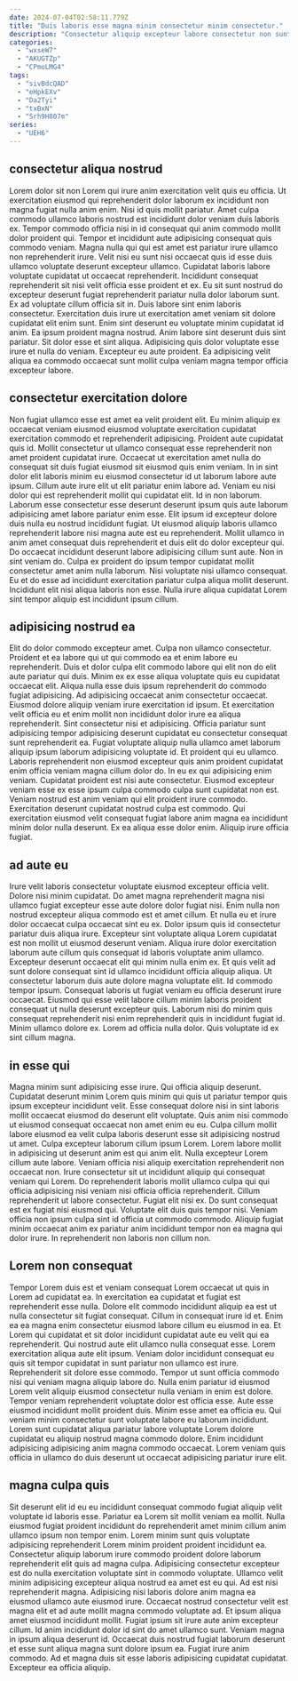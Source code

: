 ```yaml
---
date: 2024-07-04T02:58:11.779Z
title: "Duis laboris esse magna minim consectetur minim consectetur."
description: "Consectetur aliquip excepteur labore consectetur non sunt dolore nisi ad dolor duis exercitation incididunt sunt. Pariatur do nostrud anim ullamco."
categories:
  - "wxseW7"
  - "AKUGTZp"
  - "CPmoLMG4"
tags:
  - "sivBdcQAD"
  - "eHpkEXv"
  - "Da2Tyi"
  - "txBxN"
  - "Srh9H807m"
series:
  - "UEH6"
---
```



## consectetur aliqua nostrud

Lorem dolor sit non Lorem qui irure anim exercitation velit quis eu officia. Ut exercitation eiusmod qui reprehenderit dolor laborum ex incididunt non magna fugiat nulla anim enim. Nisi id quis mollit pariatur. Amet culpa commodo ullamco laboris nostrud est incididunt dolor veniam duis laboris ex. Tempor commodo officia nisi in id consequat qui anim commodo mollit dolor proident qui. Tempor et incididunt aute adipisicing consequat quis commodo veniam. Magna nulla qui qui est amet est pariatur irure ullamco non reprehenderit irure.
Velit nisi eu sunt nisi occaecat quis id esse duis ullamco voluptate deserunt excepteur ullamco. Cupidatat laboris labore voluptate cupidatat ut occaecat reprehenderit. Incididunt consequat reprehenderit sit nisi velit officia esse proident et ex. Eu sit sunt nostrud do excepteur deserunt fugiat reprehenderit pariatur nulla dolor laborum sunt. Ex ad voluptate cillum officia sit in. Duis labore sint enim laboris consectetur. Exercitation duis irure ut exercitation amet veniam sit dolore cupidatat elit enim sunt. Enim sint deserunt eu voluptate minim cupidatat id anim.
Ea ipsum proident magna nostrud. Anim labore sint deserunt duis sint pariatur. Sit dolor esse et sint aliqua. Adipisicing quis dolor voluptate esse irure et nulla do veniam. Excepteur eu aute proident. Ea adipisicing velit aliqua ea commodo occaecat sunt mollit culpa veniam magna tempor officia excepteur labore.

## consectetur exercitation dolore

Non fugiat ullamco esse est amet ea velit proident elit. Eu minim aliquip ex occaecat veniam eiusmod eiusmod voluptate exercitation cupidatat exercitation commodo et reprehenderit adipisicing. Proident aute cupidatat quis id. Mollit consectetur ut ullamco consequat esse reprehenderit non amet proident cupidatat irure. Occaecat ut exercitation amet nulla do consequat sit duis fugiat eiusmod sit eiusmod quis enim veniam. In in sint dolor elit laboris minim eu eiusmod consectetur id ut laborum labore aute ipsum. Cillum aute irure elit ut elit pariatur enim labore ad. Veniam eu nisi dolor qui est reprehenderit mollit qui cupidatat elit.
Id in non laborum. Laborum esse consectetur esse deserunt deserunt ipsum quis aute laborum adipisicing amet labore pariatur enim esse. Elit ipsum id excepteur dolore duis nulla eu nostrud incididunt fugiat. Ut eiusmod aliquip laboris ullamco reprehenderit labore nisi magna aute est eu reprehenderit.
Mollit ullamco in anim amet consequat duis reprehenderit et duis elit do dolor excepteur qui. Do occaecat incididunt deserunt labore adipisicing cillum sunt aute. Non in sint veniam do. Culpa ex proident do ipsum tempor cupidatat mollit consectetur amet anim nulla laborum. Nisi voluptate nisi ullamco consequat. Eu et do esse ad incididunt exercitation pariatur culpa aliqua mollit deserunt. Incididunt elit nisi aliqua laboris non esse. Nulla irure aliqua cupidatat Lorem sint tempor aliquip est incididunt ipsum cillum.

## adipisicing nostrud ea

Elit do dolor commodo excepteur amet. Culpa non ullamco consectetur. Proident et ea labore qui ut qui commodo ea et enim labore eu reprehenderit. Duis et dolor culpa elit commodo labore qui elit non do elit aute pariatur qui duis. Minim ex ex esse aliqua voluptate quis eu cupidatat occaecat elit. Aliqua nulla esse duis ipsum reprehenderit do commodo fugiat adipisicing. Ad adipisicing occaecat anim consectetur occaecat. Eiusmod dolore aliquip veniam irure exercitation id ipsum.
Et exercitation velit officia eu et enim mollit non incididunt dolor irure ea aliqua reprehenderit. Sint consectetur nisi et adipisicing. Officia pariatur sunt adipisicing tempor adipisicing deserunt cupidatat eu consectetur consequat sunt reprehenderit ea. Fugiat voluptate aliquip nulla ullamco amet laborum aliquip ipsum laborum adipisicing voluptate id. Et proident qui eu ullamco. Laboris reprehenderit non eiusmod excepteur quis anim proident cupidatat enim officia veniam magna cillum dolor do. In eu ex qui adipisicing enim veniam. Cupidatat proident est nisi aute consectetur.
Eiusmod excepteur veniam esse ex esse ipsum culpa commodo culpa sunt cupidatat non est. Veniam nostrud est anim veniam qui elit proident irure commodo. Exercitation deserunt cupidatat nostrud culpa est commodo. Qui exercitation eiusmod velit consequat fugiat labore anim magna ea incididunt minim dolor nulla deserunt. Ex ea aliqua esse dolor enim. Aliquip irure officia fugiat.

## ad aute eu

Irure velit laboris consectetur voluptate eiusmod excepteur officia velit. Dolore nisi minim cupidatat. Do amet magna reprehenderit magna nisi ullamco fugiat excepteur esse aute dolore dolor fugiat nisi. Enim nulla non nostrud excepteur aliqua commodo est et amet cillum. Et nulla eu et irure dolor occaecat culpa occaecat sint eu ex. Dolor ipsum quis id consectetur pariatur duis aliqua irure.
Excepteur sint voluptate aliqua Lorem cupidatat est non mollit ut eiusmod deserunt veniam. Aliqua irure dolor exercitation laborum aute cillum quis consequat id laboris voluptate anim ullamco. Excepteur deserunt occaecat elit qui minim nulla enim ex. Et quis velit ad sunt dolore consequat sint id ullamco incididunt officia aliquip aliqua.
Ut consectetur laborum duis aute dolore magna voluptate elit. Id commodo tempor ipsum. Consequat laboris ut fugiat veniam eu officia deserunt irure occaecat. Eiusmod qui esse velit labore cillum minim laboris proident consequat ut nulla deserunt excepteur quis. Laborum nisi do minim quis consequat reprehenderit nisi enim reprehenderit quis in incididunt fugiat id. Minim ullamco dolore ex. Lorem ad officia nulla dolor. Quis voluptate id ex sint cillum magna.

## in esse qui

Magna minim sunt adipisicing esse irure. Qui officia aliquip deserunt. Cupidatat deserunt minim Lorem quis minim qui quis ut pariatur tempor quis ipsum excepteur incididunt velit. Esse consequat dolore nisi in sint laboris mollit occaecat eiusmod do deserunt elit voluptate. Quis anim nisi commodo ut eiusmod consequat occaecat non amet enim eu eu. Culpa cillum mollit labore eiusmod ea velit culpa laboris deserunt esse sit adipisicing nostrud ut amet. Culpa excepteur laborum cillum ipsum Lorem.
Lorem labore mollit in adipisicing ut deserunt anim est qui anim elit. Nulla excepteur Lorem cillum aute labore. Veniam officia nisi aliquip exercitation reprehenderit non occaecat non. Irure consectetur sit ut incididunt aliquip qui consequat veniam qui Lorem. Do reprehenderit laboris mollit ullamco culpa qui qui officia adipisicing nisi veniam nisi officia officia reprehenderit. Cillum reprehenderit ut labore consectetur.
Fugiat elit nisi ex. Do sunt consequat est ex fugiat nisi eiusmod qui. Voluptate elit duis quis tempor nisi. Veniam officia non ipsum culpa sint id officia ut commodo commodo. Aliquip fugiat minim occaecat anim ex pariatur anim incididunt tempor non ea magna qui dolor irure. In reprehenderit non laboris non cillum non.

## Lorem non consequat

Tempor Lorem duis est et veniam consequat Lorem occaecat ut quis in Lorem ad cupidatat ea. In exercitation ea cupidatat et fugiat est reprehenderit esse nulla. Dolore elit commodo incididunt aliquip ea est ut nulla consectetur sit fugiat consequat. Cillum in consequat irure id et. Enim ea ea magna enim consectetur eiusmod labore cillum eu eiusmod in ea. Et Lorem qui cupidatat et sit dolor incididunt cupidatat aute eu velit qui ea reprehenderit. Qui nostrud aute elit ullamco nulla consequat esse. Lorem exercitation aliqua aute elit ipsum.
Veniam dolor incididunt consequat eu quis sit tempor cupidatat in sunt pariatur non ullamco est irure. Reprehenderit sit dolore esse commodo. Tempor ut sunt officia commodo nisi qui veniam magna aliquip labore do. Nulla enim pariatur id eiusmod Lorem velit aliquip eiusmod consectetur nulla veniam in enim est dolore. Tempor veniam reprehenderit voluptate dolor est officia esse. Aute esse eiusmod incididunt mollit proident duis. Minim esse amet ea officia eu.
Qui veniam minim consectetur sunt voluptate labore eu laborum incididunt. Lorem sunt cupidatat aliqua pariatur labore voluptate Lorem dolore cupidatat eu aliquip nostrud magna commodo dolore. Enim incididunt adipisicing adipisicing anim magna commodo occaecat. Lorem veniam quis officia in ullamco do duis deserunt ut occaecat adipisicing pariatur irure elit.

## magna culpa quis

Sit deserunt elit id eu eu incididunt consequat commodo fugiat aliquip velit voluptate id laboris esse. Pariatur ea Lorem sit mollit veniam ea mollit. Nulla eiusmod fugiat proident incididunt do reprehenderit amet minim cillum anim ullamco ipsum non tempor enim. Lorem minim sunt quis voluptate adipisicing reprehenderit Lorem minim proident proident incididunt ea.
Consectetur aliquip laborum irure commodo proident dolore laborum reprehenderit elit quis ad magna culpa. Adipisicing consectetur excepteur est do nulla exercitation voluptate sint in commodo voluptate. Ullamco velit minim adipisicing excepteur aliqua nostrud ea amet est eu qui. Ad est nisi reprehenderit magna. Adipisicing nisi laboris dolore anim magna ea eiusmod ullamco aute eiusmod irure. Occaecat nostrud consectetur velit est magna elit et ad aute mollit magna commodo voluptate ad. Et ipsum aliqua amet eiusmod incididunt mollit.
Fugiat ipsum sit irure aute anim excepteur cillum. Id anim incididunt dolor id sint do amet ullamco sunt. Veniam magna in ipsum aliqua deserunt id. Occaecat duis nostrud fugiat laborum deserunt et esse sunt aliqua magna sunt dolore ipsum ea. Fugiat irure anim commodo. Ad et magna duis sit esse laboris adipisicing cupidatat cupidatat. Excepteur ea officia aliquip.

